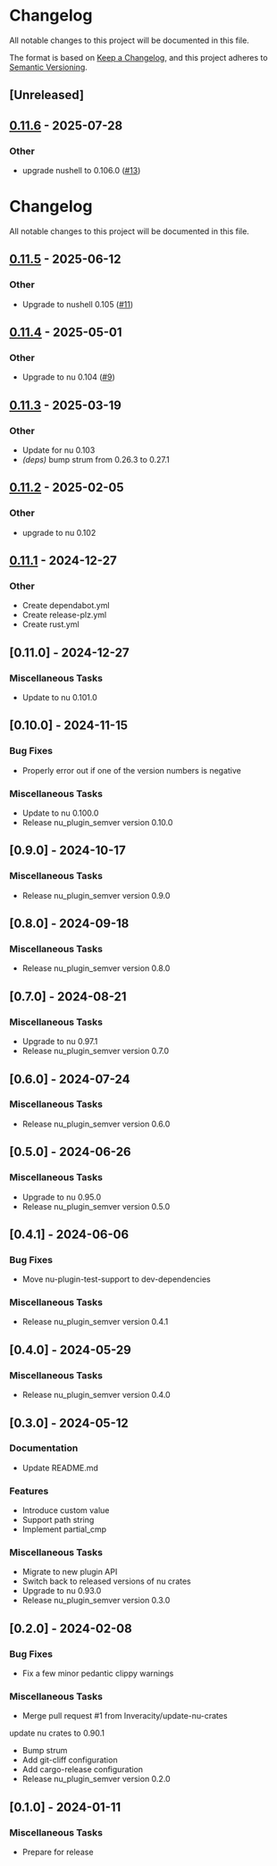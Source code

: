 # Changelog

All notable changes to this project will be documented in this file.

The format is based on [Keep a Changelog](https://keepachangelog.com/en/1.0.0/),
and this project adheres to [Semantic Versioning](https://semver.org/spec/v2.0.0.html).

## [Unreleased]

## [0.11.6](https://github.com/abusch/nu_plugin_semver/compare/v0.11.5...v0.11.6) - 2025-07-28

### Other

- upgrade nushell to 0.106.0 ([#13](https://github.com/abusch/nu_plugin_semver/pull/13))
# Changelog

All notable changes to this project will be documented in this file.

## [0.11.5](https://github.com/abusch/nu_plugin_semver/compare/v0.11.4...v0.11.5) - 2025-06-12

### Other

- Upgrade to nushell 0.105 ([#11](https://github.com/abusch/nu_plugin_semver/pull/11))

## [0.11.4](https://github.com/abusch/nu_plugin_semver/compare/v0.11.3...v0.11.4) - 2025-05-01

### Other

- Upgrade to nu 0.104 ([#9](https://github.com/abusch/nu_plugin_semver/pull/9))

## [0.11.3](https://github.com/abusch/nu_plugin_semver/compare/v0.11.2...v0.11.3) - 2025-03-19

### Other

- Update for nu 0.103
- *(deps)* bump strum from 0.26.3 to 0.27.1

## [0.11.2](https://github.com/abusch/nu_plugin_semver/compare/v0.11.1...v0.11.2) - 2025-02-05

### Other

- upgrade to nu 0.102

## [0.11.1](https://github.com/abusch/nu_plugin_semver/compare/v0.11.0...v0.11.1) - 2024-12-27

### Other

- Create dependabot.yml
- Create release-plz.yml
- Create rust.yml

## [0.11.0] - 2024-12-27

### Miscellaneous Tasks

- Update to nu 0.101.0

## [0.10.0] - 2024-11-15

### Bug Fixes

- Properly error out if one of the version numbers is negative

### Miscellaneous Tasks

- Update to nu 0.100.0
- Release nu_plugin_semver version 0.10.0

## [0.9.0] - 2024-10-17

### Miscellaneous Tasks

- Release nu_plugin_semver version 0.9.0

## [0.8.0] - 2024-09-18

### Miscellaneous Tasks

- Release nu_plugin_semver version 0.8.0

## [0.7.0] - 2024-08-21

### Miscellaneous Tasks

- Upgrade to nu 0.97.1
- Release nu_plugin_semver version 0.7.0

## [0.6.0] - 2024-07-24

### Miscellaneous Tasks

- Release nu_plugin_semver version 0.6.0

## [0.5.0] - 2024-06-26

### Miscellaneous Tasks

- Upgrade to nu 0.95.0
- Release nu_plugin_semver version 0.5.0

## [0.4.1] - 2024-06-06

### Bug Fixes

- Move nu-plugin-test-support to dev-dependencies

### Miscellaneous Tasks

- Release nu_plugin_semver version 0.4.1

## [0.4.0] - 2024-05-29

### Miscellaneous Tasks

- Release nu_plugin_semver version 0.4.0

## [0.3.0] - 2024-05-12

### Documentation

- Update README.md

### Features

- Introduce custom value
- Support path string
- Implement partial_cmp

### Miscellaneous Tasks

- Migrate to new plugin API
- Switch back to released versions of nu crates
- Upgrade to nu 0.93.0
- Release nu_plugin_semver version 0.3.0

## [0.2.0] - 2024-02-08

### Bug Fixes

- Fix a few minor pedantic clippy warnings

### Miscellaneous Tasks

- Merge pull request #1 from Inveracity/update-nu-crates

update nu crates to 0.90.1
- Bump strum
- Add git-cliff configuration
- Add cargo-release configuration
- Release nu_plugin_semver version 0.2.0

## [0.1.0] - 2024-01-11

### Miscellaneous Tasks

- Prepare for release

<!-- generated by git-cliff -->
